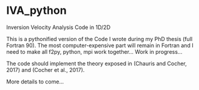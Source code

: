 # IVA_python
Inversion Velocity Analysis Code in 1D/2D

This is a pythonified version of the Code I wrote during my PhD thesis (full Fortran 90). The most computer-expensive part will remain in Fortran and I need to make all f2py, python, mpi work together...
Work in progress...

The code should implement the theory exposed in (Chauris and Cocher, 2017) and (Cocher et al., 2017).

More details to come...
